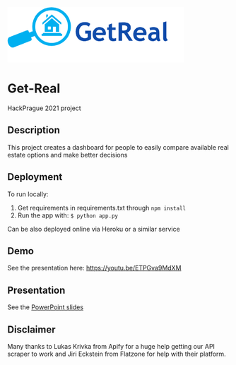 <img id="GetReal-logo-text" width="400" src="assets/Logo-text.png">

# Get-Real
HackPrague 2021 project
## Description
This project creates a dashboard for people to easily compare available real estate options and make better decisions

## Deployment
To run locally:

1) Get requirements in requirements.txt through
`npm install`
2) Run the app with:
`$ python app.py`

Can be also deployed online via Heroku or a similar service

## Demo
See the presentation here:
https://youtu.be/ETPGva9MdXM

## Presentation
See the [PowerPoint slides](docs/GetReal-present.pdf)

## Disclaimer
Many thanks to Lukas Krivka from Apify for a huge help getting our API scraper to work and Jiri Eckstein from Flatzone for help with their platform.
